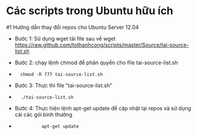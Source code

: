 Các scripts trong Ubuntu hữu ích  
=======

#1 Hướng dẫn thay đổi repos cho Ubuntu Server 12.04

- Bước 1: Sử dụng wget tải file sau về
 		wget https://raw.github.com/tothanhcong/scripts/master/Source/tai-source-list.sh

- Bước 2: chạy lệnh chmod để phân quyền cho file tai-source-list.sh
- 		chmod -R 777 tai-source-list.sh

- Bước 3: Thực thi file "tai-source-list.sh"
- 		./tai-source-list.sh


- Bước 4: Thực hiện lệnh apt-get update để cập nhật lại repos và sử dụng cài các gói bình thường
-               apt-get update
